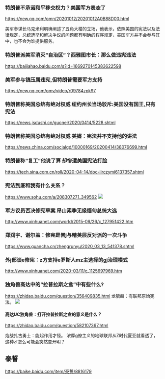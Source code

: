 ### 特朗普不承诺和平移交权力？美国军方表态了
https://new.qq.com/omn/20201012/20201012A0B88D00.html

美军参谋长马克米利明确阐述了五角大楼的立场，他表示，依照美国的宪法以及法律规定，总统选举和解决争议的问题都有明确的程序规定，美国军方并不会参与其中，也不会为谁提供服务。

### 特朗普派美军消灭“自治区”？西雅图市长：那么做违宪违法
https://baijiahao.baidu.com/s?id=1669270145383622598

### 美军参与镇压属违宪,但特朗普需要军方支持
https://new.qq.com/omv/video/r09784zpk97

### 特朗普称美国总统有绝对权威 纽约州长当场驳斥:美国没有国王,只有宪法
https://news.jsdushi.cn/guonei/2020/0414/5228.shtml

### 特朗普称美国总统有绝对权威 美媒：宪法并不支持他的讲法
https://news.china.com/socialgd/10000169/20200414/38076699.html

### 特朗普称“复工”他说了算 却惨遭美国宪法打脸
https://tech.sina.com.cn/roll/2020-04-14/doc-iirczymi6137357.shtml

### 宪法到底和我有什么关系？
https://www.sohu.com/a/208307271_349562
![](http://5b0988e595225.cdn.sohucs.com/images/20171204/c088ac874a004f7e9cd187790acc6ec8.jpeg)

### 军方议员否决修宪草案 昂山素季无缘缅甸总统大选
http://www.xinhuanet.com/world/2015-06/26/c_127951422.htm

### 郑润宇、谢尔盖：修宪是普j与精英层反对派的一次斗争
https://www.guancha.cn/zhengrunyu/2020_03_13_541378.shtml

### 外j部谈e修宪：z方支持e罗斯人mz主选择的gj治理模式
http://www.xinhuanet.com/2020-03/11/c_1125697969.htm

### 独角兽高达中的“拉普拉斯之盒”中有些什么?
https://zhidao.baidu.com/question/356409835.html
龙毓麟：有联邦原始宪法。
![](https://iknow-pic.cdn.bcebos.com/d1160924ab18972bf80f93ece8cd7b899e510ada)
#### 高达UC独角兽：打开拉普拉斯之盒的意义是什么？
https://zhidao.baidu.com/question/582107367.html

炮战扎古勇士：能起作用才怪。
浓厚g僚主义的地球联邦从Z时代夏亚就看透了，
这种zf怎么可能会突然变开明？

## 泰誓
https://baike.baidu.com/item/泰誓/8816179

